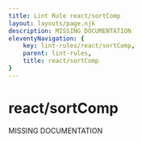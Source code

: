 ```yaml
---
title: Lint Rule react/sortComp
layout: layouts/page.njk
description: MISSING DOCUMENTATION
eleventyNavigation: {
	key: lint-rules/react/sortComp,
	parent: lint-rules,
	title: react/sortComp
}
---
```


# react/sortComp

MISSING DOCUMENTATION
